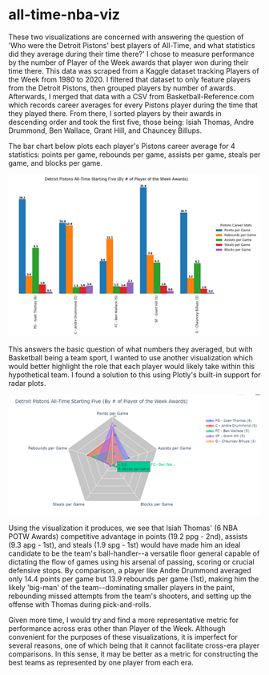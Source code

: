 # all-time-nba-viz

These two visualizations are concerned with answering the question of 'Who were the Detroit Pistons' best players of All-Time, and what statistics did they average during their time there?' I chose to measure performance by the number of Player of the Week awards that player won during their time there. This data was scraped from a Kaggle dataset tracking Players of the Week from 1980 to 2020. I filtered that dataset to only feature players from the Detroit Pistons, then grouped players by number of awards. Afterwards, I merged that data with a CSV from Basketball-Reference.com which records career averages for every Pistons player during the time that they played there. From there, I sorted players by their awards in descending order and took the first five, those being: Isiah Thomas, Andre Drummond, Ben Wallace, Grant Hill, and Chauncey Billups.

The bar chart below plots each player's Pistons career average for 4 statistics: points per game, rebounds per game, assists per game, steals per game, and blocks per game. 

![](https://github.com/mattguev/all-time-nba-viz/blob/main/Bar%20Chart.png?raw=True)

This answers the basic question of what numbers they averaged, but with Basketball being a team sport, I wanted to use another visualization which would better highlight the role that each player would likely take within this hypothetical team. I found a solution to this using Plotly's built-in support for radar plots. 

![](https://github.com/mattguev/all-time-nba-viz/blob/main/Radar%20Chart.png?raw=true)

Using the visualization it produces, we see that Isiah Thomas' (6 NBA POTW Awards) competitive advantage in points (19.2 ppg - 2nd), assists (9.3 apg - 1st), and steals (1.9 spg - 1st) would have made him an ideal candidate to be the team's ball-handler--a versatile floor general capable of dictating the flow of games using his arsenal of passing, scoring or crucial defensive stops. By comparison, a player like Andre Drummond averaged only 14.4 points per game but 13.9 rebounds per game (1st), making him the likely 'big-man' of the team--dominating smaller players in the paint, rebounding missed attempts from the team's shooters, and setting up the offense with Thomas during pick-and-rolls.

Given more time, I would try and find a more representative metric for performance across eras other than Player of the Week. Although convenient for the purposes of these visualizations, it is imperfect for several reasons, one of which being that it cannot facilitate cross-era player comparisons. In this sense, it may be better as a metric for constructing the best teams as represented by one player from each era.
